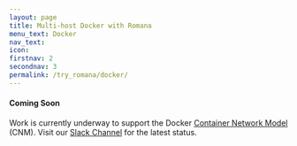 ```yaml
---
layout: page
title: Multi-host Docker with Romana 
menu_text: Docker
nav_text: 
icon:
firstnav: 2
secondnav: 3
permalink: /try_romana/docker/
---
```



#### Coming Soon

Work is currently underway to support the Docker [Container Network Model]( https://github.com/docker/libnetwork/blob/master/docs/design.md) (CNM). Visit our [Slack Channel](http://romana.slack.com) for the latest status.
